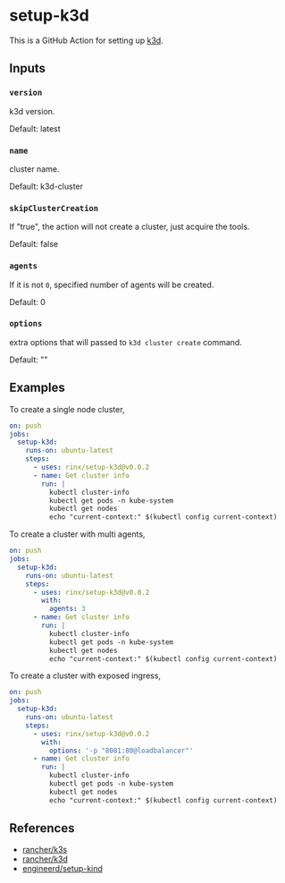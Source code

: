 # setup-k3d

This is a GitHub Action for setting up [k3d](https://github.com/rancher/k3d).

## Inputs

### `version`

k3d version.

Default: latest

### `name`

cluster name.

Default: k3d-cluster

### `skipClusterCreation`

If "true", the action will not create a cluster, just acquire the tools.

Default: false

### `agents`

If it is not `0`, specified number of agents will be created.

Default: 0

### `options`

extra options that will passed to `k3d cluster create` command.

Default: ""

## Examples

To create a single node cluster,

```yaml
on: push
jobs:
  setup-k3d:
    runs-on: ubuntu-latest
    steps:
      - uses: rinx/setup-k3d@v0.0.2
      - name: Get cluster info
        run: |
          kubectl cluster-info
          kubectl get pods -n kube-system
          kubectl get nodes
          echo "current-context:" $(kubectl config current-context)
```

To create a cluster with multi agents,

```yaml
on: push
jobs:
  setup-k3d:
    runs-on: ubuntu-latest
    steps:
      - uses: rinx/setup-k3d@v0.0.2
        with:
          agents: 3
      - name: Get cluster info
        run: |
          kubectl cluster-info
          kubectl get pods -n kube-system
          kubectl get nodes
          echo "current-context:" $(kubectl config current-context)
```

To create a cluster with exposed ingress,

```yaml
on: push
jobs:
  setup-k3d:
    runs-on: ubuntu-latest
    steps:
      - uses: rinx/setup-k3d@v0.0.2
        with:
          options: '-p "8081:80@loadbalancer"'
      - name: Get cluster info
        run: |
          kubectl cluster-info
          kubectl get pods -n kube-system
          kubectl get nodes
          echo "current-context:" $(kubectl config current-context)
```

## References

- [rancher/k3s](https://github.com/rancher/k3s)
- [rancher/k3d](https://github.com/rancher/k3d)
- [engineerd/setup-kind](https://github.com/engineerd/setup-kind)
